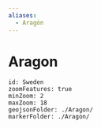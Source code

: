 ```yaml
---
aliases:
  - Aragón
---
```

# Aragon

```leaflet
id: Sweden
zoomFeatures: true 
minZoom: 2 
maxZoom: 18
geojsonFolder: ./Aragon/
markerFolder: ./Aragon/
```

